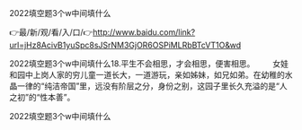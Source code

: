 2022填空题3个w中间填什么

👉最/新/观/看/入/口/👉http://www.baidu.com/link?url=jHz8AcivB1yuSpc8sJSrNM3GjOR6OSPiMLRbBTcVT1O&wd

2022填空题3个w中间填什么18.平生不会相思，才会相思，便害相思。
　　女娃和园中上岗人家的穷儿童一道长大，一道游玩，亲如姊妹，如兄如弟。在幼稚的水晶一律的“纯洁帝国”里，远没有阶层之分，身份之别，这园子里长久充溢的是“人之初”的“性本善”。


2022填空题3个w中间填什么
